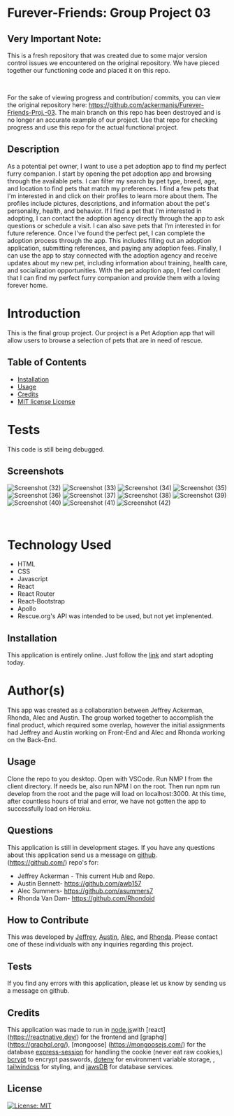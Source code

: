 # Furever-Friends: Group Project 03

## Very Important Note: 

This is a fresh repository that was created due to some major version control issues we encountered on the original repository. We have pieced together our functioning code and placed it on this repo.

<br>

For the sake of viewing progress and contribution/ commits, you can view the original repository here: https://github.com/ackermanjs/Furever-Friends-Proj.-03. The main branch on this repo has been destroyed and is no longer an accurate example of our project. Use that repo for checking progress and use this repo for the actual functional project.

## Description

As a potential pet owner, I want to use a pet adoption app to find my perfect furry companion.
I start by opening the pet adoption app and browsing through the available pets. I can filter my search by pet type, breed, age, and location to find pets that match my preferences.
I find a few pets that I'm interested in and click on their profiles to learn more about them. The profiles include pictures, descriptions, and information about the pet's personality, health, and behavior.
If I find a pet that I'm interested in adopting, I can contact the adoption agency directly through the app to ask questions or schedule a visit. I can also save pets that I'm interested in for future reference.
Once I've found the perfect pet, I can complete the adoption process through the app. This includes filling out an adoption application, submitting references, and paying any adoption fees.
Finally, I can use the app to stay connected with the adoption agency and receive updates about my new pet, including information about training, health care, and socialization opportunities.
With the pet adoption app, I feel confident that I can find my perfect furry companion and provide them with a loving forever home.

# Introduction

This is the final group project. Our project is a Pet Adoption app that will allow users to browse a selection of pets that are in need of rescue.

## Table of Contents 

- [Installation](#installation)
- [Usage](#usage)
- [Credits](#credits)
- [MIT license License](#license)

# Tests

This code is still being debugged. 

## Screenshots

![Screenshot (32)](https://user-images.githubusercontent.com/66087068/224197481-38f3fdf1-2c64-4ea6-afab-24387091ecfd.png)
![Screenshot (33)](https://user-images.githubusercontent.com/66087068/224197483-38fc1a79-fedb-410c-a985-000918ebd463.png)
![Screenshot (34)](https://user-images.githubusercontent.com/66087068/224197486-7b749f1e-cd21-4fab-a7b6-f9b94c5e108b.png)
![Screenshot (35)](https://user-images.githubusercontent.com/66087068/224197487-cd810852-a811-421f-ad89-5a3f9905cf41.png)
![Screenshot (36)](https://user-images.githubusercontent.com/66087068/224197489-6d8557da-fc81-4fe3-8031-910ec7cc5864.png)
![Screenshot (37)](https://user-images.githubusercontent.com/66087068/224197491-50a077c2-a76d-4fd3-baea-c6115841f04a.png)
![Screenshot (38)](https://user-images.githubusercontent.com/66087068/224197494-01f21a75-ce00-4b84-b866-652ff6dbb795.png)
![Screenshot (39)](https://user-images.githubusercontent.com/66087068/224197496-71d3e761-a47f-4902-8c8f-1298bd221fcf.png)
![Screenshot (40)](https://user-images.githubusercontent.com/66087068/224197497-0e014823-4f16-495c-b548-6b8ad6ec62aa.png)
![Screenshot (41)](https://user-images.githubusercontent.com/66087068/224197499-69e3a857-4463-48cd-81fc-9b4889210861.png)
![Screenshot (42)](https://user-images.githubusercontent.com/66087068/224197501-ddb08834-c2e9-4705-9944-003cee6423fc.png)

<br>

# Technology Used

- HTML
- CSS
- Javascript
- React
- React Router
- React-Bootstrap
- Apollo
- Rescue.org's API was intended to be used, but not yet implenented.

## Installation

This application is entirely online.  Just follow the [link](https://fureverfriends.herokuapp.com/) and start adopting today.

# Author(s)
This app was created as a collaboration between Jeffrey Ackerman, Rhonda, Alec and Austin. The group worked together to accomplish the final product, which required some overlap, however the initial assignments had Jeffrey and Austin working on Front-End and Alec and Rhonda working on the Back-End.
<br>

## Usage

Clone the repo to you desktop. Open with VSCode. Run NMP I from the client directory. If needs be, also run NPM I on the root. Then run npm run develop from the root and the page will load on localhost:3000. At this time, after countless hours of trial and error, we have not gotten the app to successfully load on Heroku.

## Questions

This application is still in development stages. If you have any questions about this application send us a message on [github](https://github.com/).
<br>
(https://github.com/) repo's for: 
 - Jeffrey Ackerman - This current Hub and Repo.
 - Austin Bennett- https://github.com/awb157
 - Alec Summers- https://github.com/asummers7
 - Rhonda Van Dam- https://github.com/Rhondoid

## How to Contribute

This was developed by [Jeffrey](https://github.com/), [Austin](https://github.com/awb157), [Alec](https://github.com/asummers7), and [Rhonda](https://github.com/Rhondoid). Please contact one of these individuals with any inquiries regarding this project.

## Tests

If you find any errors with this application, please let us know by sending us a message on github.

## Credits

This application was made to run in [node.js](https://nodejs.org/)with [react] (https://reactnative.dev/) for the frontend and [graphql] (https://graphql.org/), [mongoose] (https://mongoosejs.com/) for the database  [express-session](https://www.npmjs.com/package/express-session) for handling the cookie (never eat raw cookies,) [bcrypt](https://www.npmjs.com/package/bcrypt) to encrypt passwords, [dotenv](https://www.npmjs.com/package/dotenv) for environment variable storage, , [tailwindcss](https://tailwindcss.com/) for styling,  and [jawsDB](https://www.jawsdb.com/) for database services.

## License

[![License: MIT](https://img.shields.io/badge/License-MIT-yellow.svg)](https://opensource.org/licenses/MIT)
